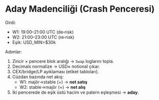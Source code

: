 # Aday Madenciliği (Crash Penceresi)

Girdi:
- W1: 19:00–21:00 UTC (de‑risk)
- W2: 21:00–23:00 UTC (re‑risk)
- Eşik: USD_MIN=$30k

Adımlar:
1) Zincir × pencere blok aralığı → `Swap` loglarını topla.
2) Decimals normalize → USD≈ notional çıkar.
3) CEX/bridge/LP ayıklaması (etiket tabloları).
4) Cüzdan bazında net akış:
   - W1: majör→stable (+) → **net satış**
   - W2: stable→majör (+) → **net alış**
5) İki pencerede de eşik üstü hacim ve patern eşleşmesi → **aday**.

